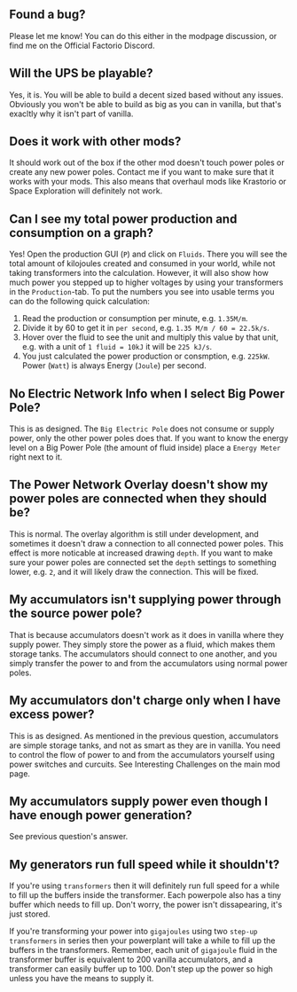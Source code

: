 ## Found a bug?

Please let me know! You can do this either in the modpage discussion, or find me on the Official Factorio Discord.

## Will the UPS be playable?

Yes, it is. You will be able to build a decent sized based without any issues. Obviously you won't be able to build as big as you can in vanilla, but that's exacltly why it isn't part of vanilla.

## Does it work with other mods?

It should work out of the box if the other mod doesn't touch power poles or create any new power poles. Contact me if you want to make sure that it works with your mods. This also means that overhaul mods like Krastorio or Space Exploration will definitely not work.

## Can I see my total power production and consumption on a graph?
Yes! Open the production GUI (`P`) and click on `Fluids`. There you will see the total amount of kilojoules created and consumed in your world, while not taking transformers into the calculation. However, it will also show how much power you stepped up to higher voltages by using your transformers in the `Production`-tab. To put the numbers you see into usable terms you can do the following quick calculation:

1. Read the production or consumption per minute, e.g. `1.35M/m`.
2. Divide it by 60 to get it in `per second`, e.g. `1.35 M/m / 60 = 22.5k/s`.
3. Hover over the fluid to see the unit and multiply this value by that unit, e.g. with a unit of `1 fluid = 10kJ` it will be `225 kJ/s`.
4. You just calculated the power production or consmption, e.g. `225kW`. Power (`Watt`) is always Energy (`Joule`) per second.

## No Electric Network Info when I select Big Power Pole?

This is as designed. The `Big Electric Pole` does not consume or supply power, only the other power poles does that. If you want to know the energy level on a Big Power Pole (the amount of fluid inside) place a `Energy Meter` right next to it.

## The Power Network Overlay doesn't show my power poles are connected when they should be?

This is normal. The overlay algorithm is still under development, and sometimes it doesn't draw a connection to all connected power poles. This effect is more noticable at increased drawing `depth`. If you want to make sure your power poles are connected set the `depth` settings to something lower, e.g. `2`, and it will likely draw the connection. This will be fixed.

## My accumulators isn't supplying power through the source power pole?

That is because accumulators doesn't work as it does in vanilla where they supply power. They simply store the power as a fluid, which makes them storage tanks. The accumulators should connect to one another, and you simply transfer the power to and from the accumulators using normal power poles.

## My accumulators don't charge only when I have excess power?
This is as designed. As mentioned in the previous question, accumulators are simple storage tanks, and not as smart as they are in vanilla. You need to control the flow of power to and from the accumulators yourself using power switches and curcuits. See Interesting Challenges on the main mod page.

## My accumulators supply power even though I have enough power generation?
See previous question's answer. 

## My generators run full speed while it shouldn't?

If you're using `transformers` then it will definitely run full speed for a while to fill up the buffers inside the transformer. Each powerpole also has a tiny buffer which needs to fill up. Don't worry, the power isn't dissapearing, it's just stored.

If you're transforming your power into `gigajoules` using two `step-up transformers` in series then your powerplant will take a while to fill up the buffers in the transformers. Remember, each unit of `gigajoule` fluid in the transformer buffer is equivalent to 200 vanilla accumulators, and a transformer can easily buffer up to 100. Don't step up the power so high unless you have the means to supply it.